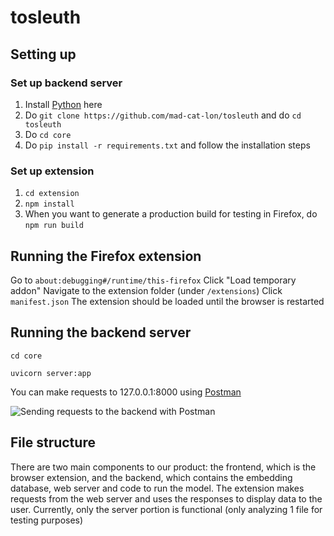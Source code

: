 # tosleuth

## Setting up 
### Set up backend server
1. Install [Python](https://www.python.org/downloads/release/python-3115/) here 
2. Do `git clone https://github.com/mad-cat-lon/tosleuth` and do `cd tosleuth`
3. Do `cd core`
4. Do `pip install -r requirements.txt` and follow the installation steps 

### Set up extension
1. `cd extension`
2. `npm install`
3. When you want to generate a production build for testing in Firefox, do `npm run build`


## Running the Firefox extension 
Go to `about:debugging#/runtime/this-firefox`
Click "Load temporary addon"
Navigate to the extension folder (under `/extensions`)
Click `manifest.json`
The extension should be loaded until the browser is restarted

## Running the backend server 
`cd core`

`uvicorn server:app`

You can make requests to 127.0.0.1:8000 using [Postman](https://www.postman.com/)

![Sending requests to the backend with Postman](https://github.com/mad-cat-lon/tosleuth/assets/113548315/40486ea5-8bec-4217-b4d0-cca3cca78582)

## File structure 
There are two main components to our product: the frontend, which is the browser extension, and the backend, which contains the embedding database, web server and code to run the model. The extension makes requests from the web server and uses the responses to display data to the user. Currently, only the server portion is functional (only analyzing 1 file for testing purposes)

